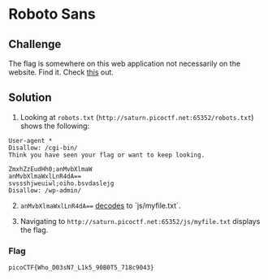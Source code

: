 # Roboto Sans

## Challenge

The flag is somewhere on this web application not necessarily on the website. Find it. Check [this](http://saturn.picoctf.net:65352/) out.

## Solution

1. Looking at `robots.txt` (`http://saturn.picoctf.net:65352/robots.txt`) shows the following:

```
User-agent *
Disallow: /cgi-bin/
Think you have seen your flag or want to keep looking.

ZmxhZzEudHh0;anMvbXlmaW
anMvbXlmaWxlLnR4dA==
svssshjweuiwl;oiho.bsvdaslejg
Disallow: /wp-admin/
```

2. `anMvbXlmaWxlLnR4dA==` [decodes](https://gchq.github.io/CyberChef/#recipe=From_Base64('A-Za-z0-9%2B/%3D',true)&input=YW5NdmJYbG1hV3hsTG5SNGRBPT0K) to `js/myfile.txt`.

3. Navigating to `http://saturn.picoctf.net:65352/js/myfile.txt` displays the flag.

### Flag

`picoCTF{Who_D03sN7_L1k5_90B0T5_718c9043}`
